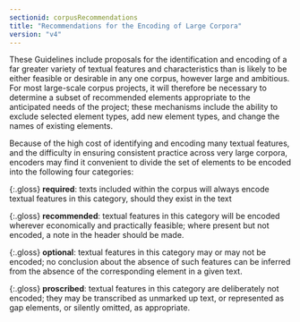 ```yaml
---
sectionid: corpusRecommendations
title: "Recommendations for the Encoding of Large Corpora"
version: "v4"
---
```


These Guidelines include proposals for the identification and encoding of a far greater variety of textual features and characteristics than is likely to be either feasible or desirable in any one corpus, however large and ambitious. For most large-scale corpus projects, it will therefore be necessary to determine a subset of recommended elements appropriate to the anticipated needs of the project; these mechanisms include the ability to exclude selected element types, add new element types, and change the names of existing elements.

Because of the high cost of identifying and encoding many textual features, and the difficulty in ensuring consistent practice across very large corpora, encoders may find it convenient to divide the set of elements to be encoded into the following four categories: 

{:.gloss}
**required**: texts included within the corpus will always encode textual features in this category, should they exist in the text

{:.gloss}
**recommended**: textual features in this category will be encoded wherever economically and practically feasible; where present but not encoded, a note in the header should be made.

{:.gloss}
**optional**: textual features in this category may or may not be encoded; no conclusion about the absence of such features can be inferred from the absence of the corresponding element in a given text.

{:.gloss}
**proscribed**: textual features in this category are deliberately not encoded; they may be transcribed as unmarked up text, or represented as gap elements, or silently omitted, as appropriate.
